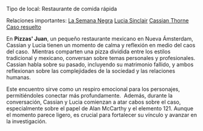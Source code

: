 Tipo de local: Restaurante de comida rápida

Relaciones importantes:
[La Semana Negra](La%20Semana%20Negra.md)
[Lucia Sinclair](../Personajes/Lucia%20Sinclair.md)
[Cassian Thorne](Cassian%20Thorne.md)
[Caso resuelto](Caso%20resuelto.md) 

En **Pizzas' Juan**, un pequeño restaurante mexicano en Nueva Ámsterdam, Cassian y Lucia tienen un momento de calma y reflexión en medio del caos del caso. ​ Mientras comparten una pizza dividida entre los estilos tradicional y mexicano, conversan sobre temas personales y profesionales. Cassian habla sobre su pasado, incluyendo su matrimonio fallido, y ambos reflexionan sobre las complejidades de la sociedad y las relaciones humanas.

Este encuentro sirve como un respiro emocional para los personajes, permitiéndoles conectar más profundamente. ​ Además, durante la conversación, Cassian y Lucia comienzan a atar cabos sobre el caso, especialmente sobre el papel de Alan McCarthy y el elemento 121. Aunque el momento parece ligero, es crucial para fortalecer su vínculo y avanzar en la investigación. ​